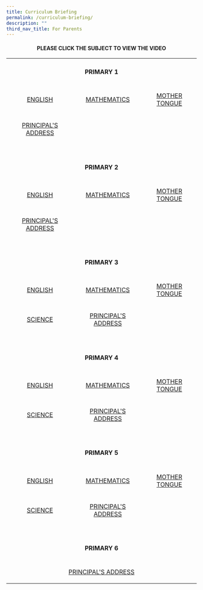 ```yaml
---
title: Curriculum Briefing
permalink: /curriculum-briefing/
description: ""
third_nav_title: For Parents
---
```


<h4 style="text-align: center;"><strong>PLEASE CLICK THE SUBJECT TO VIEW THE VIDEO</strong></h4>
<table>
<tbody>
<tr>
<td colspan="3">
<h4 style="text-align: center;"><strong>PRIMARY 1</strong></h4>
</td>
</tr>
<tr>
<td style="text-align: center;">
<p><a href="https://drive.google.com/file/d/1qkTMCmhpK9V_J7gt3FGhLPE3QtVEo2rV/view?usp=share_link" target="_blank" rel="noopener">ENGLISH</a></p>
</td>
<td style="text-align: center;">
<p><a href="https://drive.google.com/file/d/1zOzMBy8nr8mjk2foSVrjTF-4nJvgEG8x/view?usp=share_link" target="_blank" rel="noopener">MATHEMATICS</a></p>
</td>
<td style="text-align: center;">
<p><a href="https://drive.google.com/file/d/1iUaPYAryRH5OvRmhFRXroJuMXqxdSlKI/view?usp=share_link" target="_blank" rel="noopener">MOTHER TONGUE</a></p>
</td>
</tr>
<tr>
<td style="text-align: center;">
<p><a href="https://drive.google.com/file/d/1uDqVoHo6A87qdMUGUsO_f5PDpwlrhL1N/view?usp=share_link" target="_blank" rel="noopener">PRINCIPAL'S ADDRESS</a></p>
</td>
<td style="text-align: center;">&nbsp;</td>
<td style="text-align: center;">&nbsp;</td>
</tr>
<tr>
<td colspan="3">&nbsp;</td>
</tr>
<tr>
<td colspan="3">
<h4 style="text-align: center;"><strong>PRIMARY 2</strong></h4>
</td>
</tr>
<tr>
<td style="text-align: center;">
<p><a href="https://drive.google.com/file/d/1w-0VxxGPIeF14Ah0y6xoTRe8C5fDhPvs/view?usp=share_link" target="_blank" rel="noopener">ENGLISH</a></p>
</td>
<td style="text-align: center;">
<p><a href="https://drive.google.com/file/d/1m-9V9hpywGZp-xxS5q27xaAnW_v8-hO2/view?usp=share_link" target="_blank" rel="noopener">MATHEMATICS</a></p>
</td>
<td style="text-align: center;">
<p><a href="https://drive.google.com/file/d/1tyPr41au8r4vpQbURvvEBbnSleX5g7y6/view?usp=share_link" target="_blank" rel="noopener">MOTHER TONGUE</a></p>
</td>
</tr>
<tr>
<td style="text-align: center;">
<p><a href="https://drive.google.com/file/d/1YZkPVVWX62HnvzJ6Xy_Wt0WN52f6YAhi/view?usp=share_link" target="_blank" rel="noopener">PRINCIPAL'S ADDRESS</a></p>
</td>
<td style="text-align: center;">&nbsp;</td>
<td style="text-align: center;">&nbsp;</td>
</tr>
<tr>
<td>&nbsp;</td>
<td>&nbsp;</td>
<td>&nbsp;</td>
</tr>
<tr>
<td colspan="3">
<h4 style="text-align: center;"><strong>PRIMARY 3</strong></h4>
</td>
</tr>
<tr>
<td style="text-align: center;">
<p><a href="https://drive.google.com/file/d/14xKaWSutPas74EwBMjeMemUWdeyDwh8F/view?usp=share_link" target="_blank" rel="noopener">ENGLISH</a></p>
</td>
<td style="text-align: center;">
<p><a href="https://drive.google.com/file/d/1G4iK1IEepxIlhkpWxinzijkfu3PMEf-q/view?usp=share_link" target="_blank" rel="noopener">MATHEMATICS</a></p>
</td>
<td style="text-align: center;">
<p><a href="https://drive.google.com/file/d/1MvaPfjXDSDM2Y7kzEBYR14h_213UCUvn/view?usp=share_link" target="_blank" rel="noopener">MOTHER TONGUE</a></p>
</td>
</tr>
<tr>
<td style="text-align: center;">
<p><a href="https://drive.google.com/file/d/1TeELiiYhy9mhpDb9xXd-JYIoPWHW3IWe/view?usp=share_link" target="_blank" rel="noopener">SCIENCE</a></p>
</td>
<td style="text-align: center;">
<p><a href="https://drive.google.com/file/d/1Ce8SP3dVoZsHSusMC6jINihxEu6HmYjB/view?usp=share_link" target="_blank" rel="noopener">PRINCIPAL'S ADDRESS</a></p>
</td>
<td style="text-align: center;">&nbsp;</td>
</tr>
<tr>
<td>&nbsp;</td>
<td>&nbsp;</td>
<td>&nbsp;</td>
</tr>
<tr>
<td colspan="3">
<h4 style="text-align: center;"><strong>PRIMARY 4</strong></h4>
</td>
</tr>
<tr>
<td style="text-align: center;">
<p><a href="https://drive.google.com/file/d/1HokcTdGmvtz3w-6OurTMoUQJJJmodn5P/view?usp=share_link" target="_blank" rel="noopener">ENGLISH</a></p>
</td>
<td style="text-align: center;">
<p><a href="https://drive.google.com/file/d/1YwGygmPv_I_aMOHH0KgVdwEOGrE5TCBG/view?usp=share_link" target="_blank" rel="noopener">MATHEMATICS</a></p>
</td>
<td style="text-align: center;">
<p><a href="https://drive.google.com/file/d/17g-4LCynM5BHvb3ds0F_USbI2rnk0Yzl/view?usp=share_link" target="_blank" rel="noopener">MOTHER TONGUE</a></p>
</td>
</tr>
<tr>
<td style="text-align: center;">
<p><a href="https://drive.google.com/file/d/1vAhxmuSMRCyyxF156t10NTk7h5VsV9Pq/view?usp=share_link" target="_blank" rel="noopener">SCIENCE</a></p>
</td>
<td style="text-align: center;">
<p><a href="https://drive.google.com/file/d/1x8fdBdl3TGPECreJPUNvWmWWLM0S2s8p/view?usp=share_link" target="_blank" rel="noopener">PRINCIPAL'S ADDRESS</a></p>
</td>
<td style="text-align: center;">&nbsp;</td>
</tr>
<tr>
<td>&nbsp;</td>
<td>&nbsp;</td>
<td>&nbsp;</td>
</tr>
<tr>
<td colspan="3">
<h4 style="text-align: center;"><strong>PRIMARY 5</strong></h4>
</td>
</tr>
<tr>
<td style="text-align: center;">
<p><a href="https://drive.google.com/file/d/1gvD5KZG-QDGBiDEjW86bh1HTwOZ0yx3l/view?usp=share_link" target="_blank" rel="noopener">ENGLISH</a></p>
</td>
<td style="text-align: center;">
<p><a href="https://drive.google.com/file/d/1L5rcvCdrr3kUyLTWXywwCLnkDHWRa_dh/view?usp=share_link" target="_blank" rel="noopener">MATHEMATICS</a></p>
</td>
<td style="text-align: center;">
<p><a href="https://drive.google.com/file/d/1ZOcd4fD-vseA3tF97o1LeoSUdUw3PYRc/view?usp=share_link" target="_blank" rel="noopener">MOTHER TONGUE</a></p>
</td>
</tr>
<tr>
<td style="text-align: center;">
<p><a href="https://drive.google.com/file/d/1VjOgA7298oTlhCCSB-sdB3IDevZy6vz0/view?usp=share_link" target="_blank" rel="noopener">SCIENCE</a></p>
</td>
<td style="text-align: center;">
<p><a href="/files/2023-P5-Principals-Address.pdf" target="_blank" rel="noopener">PRINCIPAL'S ADDRESS</a></p>
</td>
<td style="text-align: center;">&nbsp;</td>
</tr>
<tr>
<td>&nbsp;</td>
<td>&nbsp;</td>
<td>&nbsp;</td>
</tr>
<tr>
<td colspan="3">
<h4 style="text-align: center;"><strong>PRIMARY 6</strong></h4>
</td>
</tr>
<tr>
<td style="text-align: center;" colspan="3">
<p><a href="/files/2023-P6-Principals-Address.pdf" target="_blank" rel="noopener">PRINCIPAL'S ADDRESS</a></p>
</td>
</tr>
</tbody>
</table>